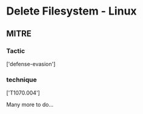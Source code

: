 # Delete Filesystem - Linux

## MITRE

### Tactic
['defense-evasion']

### technique
['T1070.004']

Many more to do...
